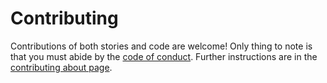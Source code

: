 # Contributing

Contributions of both stories and code are welcome! Only thing to note is that you must abide by the [code of conduct](conduct.md). Further instructions are in the [contributing about page](about/contributing.md).
